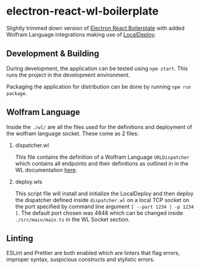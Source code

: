 # electron-react-wl-boilerplate

Slightly trimmed down version of [Electron React Boilerplate](https://github.com/electron-react-boilerplate/electron-react-boilerplate) with added Wolfram Language integrations making use of [LocalDeploy](https://github.com/ToneAr/LocalDeploy).

## Development & Building

During development, the application can be tested using `npm start`. This runs the project in the development environment.

Packaging the application for distribution can be done by running `npm run package`.

## Wolfram Language

Inside the `./wl/` are all the files used for the definitions and deployment of the wolfram language socket. These come as 2 files:

1. dispatcher.wl

    This file contains the definition of a Wolfram Language `URLDispatcher` which contains all endpoints and their definitions as outlined in in the WL documentation [here](http://reference.wolfram.com/language/ref/URLDispatcher.html).

2. deploy.wls

    This script file will install and initialize the LocalDeploy and then deploy the dispatcher defined inside `dispatcher.wl` on a local TCP socket on the port specified by command line argument `[ --port 1234 | -p 1234 ]`. The default port chosen was 4848 which can be changed inside `./src/main/main.ts` in the WL Socket section.

## Linting

ESLint and Prettier are both enabled which are linters that flag errors, improper syntax, suspicious constructs and stylistic errors.
